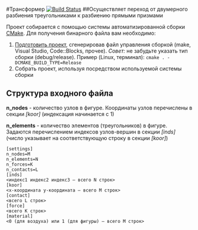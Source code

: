 #Трансформер [![Build Status](https://travis-ci.org/SPC-project/Transformer.svg?branch=master)](https://travis-ci.org/SPU-project/Transformer)
##Осуществляет переход от двумерного разбиения треугольниками к разбиению прямыми призмами

Проект собирается с помощью системы автоматизированной сборки [CMake](http://www.cmake.org/). Для получения бинарного файла вам необходимо: 

1. [Подготовить проект](http://www.cmake.org/Wiki/CMake_Generator_Specific_Information), сгенерировав файл управления сборкой (make, Visual Studio, Code::Blocks, прочее). <i>Совет:</i> не забудьте указать тип сборки (debug/release). Пример (Linux, терминал): `cmake . -DCMAKE_BUILD_TYPE=Release`
2. Собрать проект, используя посредством используемой системы сборки

Структура входного файла
----------
**n_nodes** - количество узлов в фигуре. Координаты узлов перечислены в секции *[koor]* (индексация начинается с 1)

**n_elements** - количество элементов (треугольников) в фигуре. Задаются перечислением индексов узлов-вершин в секции *[inds]* (число указывает на соответствующую строку в секции *[koor]*)

	[settings]
	n_nodes=M
	n_elements=N
	n_forces=K
	n_contacts=L
	[inds]
	<индекс1 индекс2 индекс3 — всего N строк>
	[koor]
	<x-координата у-координата — всего M строк>
	[contact]
	<всего L строк>
	[force]
	<всего K строк>
	[material]
	<0 (для воздуха) или 1 (для фигуры) — всего M строк>
